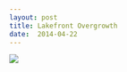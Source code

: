 ```yaml
---
layout: post
title: Lakefront Overgrowth
date:  2014-04-22
---
```


![](https://farm6.staticflickr.com/5077/13995028693_aa6b0eec27_c.jpg)